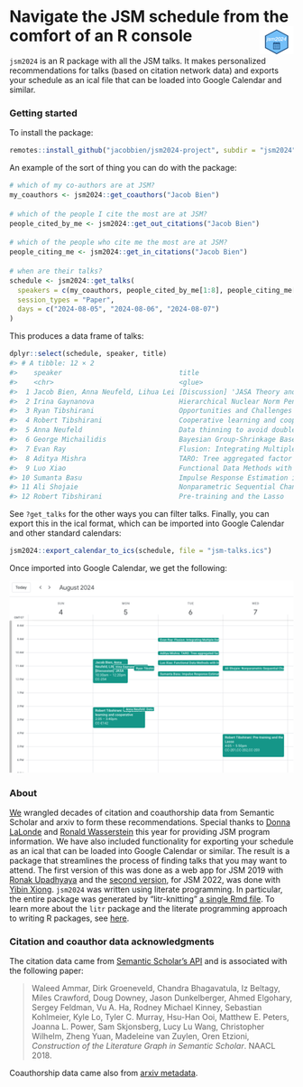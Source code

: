 
# Navigate the JSM schedule from the comfort of an R console <img src="man/figures/logo.png" align="right" height="50px;" />

<!-- badges: start -->
<!-- badges: end -->

`jsm2024` is an R package with all the JSM talks. It makes personalized
recommendations for talks (based on citation network data) and exports
your schedule as an ical file that can be loaded into Google Calendar
and similar.

### Getting started

To install the package:

``` r
remotes::install_github("jacobbien/jsm2024-project", subdir = "jsm2024")
```

An example of the sort of thing you can do with the package:

``` r
# which of my co-authors are at JSM?
my_coauthors <- jsm2024::get_coauthors("Jacob Bien")

# which of the people I cite the most are at JSM?
people_cited_by_me <- jsm2024::get_out_citations("Jacob Bien")

# which of the people who cite me the most are at JSM?
people_citing_me <- jsm2024::get_in_citations("Jacob Bien")

# when are their talks?
schedule <- jsm2024::get_talks(
  speakers = c(my_coauthors, people_cited_by_me[1:8], people_citing_me[1:8]),
  session_types = "Paper",
  days = c("2024-08-05", "2024-08-06", "2024-08-07")
)
```

This produces a data frame of talks:

``` r
dplyr::select(schedule, speaker, title)
#> # A tibble: 12 × 2
#>    speaker                             title                                    
#>    <chr>                               <glue>                                   
#>  1 Jacob Bien, Anna Neufeld, Lihua Lei [Discussion] 'JASA Theory and Methods In…
#>  2 Irina Gaynanova                     Hierarchical Nuclear Norm Penalization f…
#>  3 Ryan Tibshirani                     Opportunities and Challenges in Auxiliar…
#>  4 Robert Tibshirani                   Cooperative learning and cooperative com…
#>  5 Anna Neufeld                        Data thinning to avoid double dipping, w…
#>  6 George Michailidis                  Bayesian Group-Shrinkage Based Estimatio…
#>  7 Evan Ray                            Flusion: Integrating Multiple Data Sourc…
#>  8 Aditya Mishra                       TARO: Tree aggregated factor regression …
#>  9 Luo Xiao                            Functional Data Methods with Informative…
#> 10 Sumanta Basu                        Impulse Response Estimation in Large-sca…
#> 11 Ali Shojaie                         Nonparametric Sequential Change-point De…
#> 12 Robert Tibshirani                   Pre-training and the Lasso
```

See `?get_talks` for the other ways you can filter talks. Finally, you
can export this in the ical format, which can be imported into Google
Calendar and other standard calendars:

``` r
jsm2024::export_calendar_to_ics(schedule, file = "jsm-talks.ics")
```

Once imported into Google Calendar, we get the following:

<img src="man/figures/ics-imported.png" />

### About

[We](http://faculty.marshall.usc.edu/jacob-bien/) wrangled decades of
citation and coauthorship data from Semantic Scholar and arxiv to form
these recommendations. Special thanks to [Donna
LaLonde](https://www.linkedin.com/in/donna-lalonde-she-her-a6a41124) and
[Ronald
Wasserstein](https://www.amstat.org/about-asa/ronald-l-wasserstein) this
year for providing JSM program information. We have also included
functionality for exporting your schedule as an ical that can be loaded
into Google Calendar or similar. The result is a package that
streamlines the process of finding talks that you may want to attend.
The first version of this was done as a web app for JSM 2019 with [Ronak
Upadhyaya](https://ronakupadhyaya.github.io/) and the [second
version](https://github.com/jacobbien/jsm2022-project/tree/main/jsm2022),
for JSM 2022, was done with [Yibin
Xiong](https://www.linkedin.com/in/yibin-xiong-936b64204/). `jsm2024`
was written using literate programming. In particular, the entire
package was generated by “litr-knitting” [a single Rmd
file](https://jacobbien.github.io/jsm2024-project/create-jsm2024.html).
To learn more about the `litr` package and the literate programming
approach to writing R packages, see
[here](https://jacobbien.github.io/litr-project/).

### Citation and coauthor data acknowledgments

The citation data came from [Semantic Scholar’s
API](https://api.semanticscholar.org/datasets/v1/release/latest) and is
associated with the following paper:

> Waleed Ammar, Dirk Groeneveld, Chandra Bhagavatula, Iz Beltagy, Miles
> Crawford, Doug Downey, Jason Dunkelberger, Ahmed Elgohary, Sergey
> Feldman, Vu A. Ha, Rodney Michael Kinney, Sebastian Kohlmeier, Kyle
> Lo, Tyler C. Murray, Hsu-Han Ooi, Matthew E. Peters, Joanna L. Power,
> Sam Skjonsberg, Lucy Lu Wang, Christopher Wilhelm, Zheng Yuan,
> Madeleine van Zuylen, Oren Etzioni, *Construction of the Literature
> Graph in Semantic Scholar*. NAACL 2018.

Coauthorship data came also from [arxiv
metadata](https://arxiv.org/help/oa/index).
